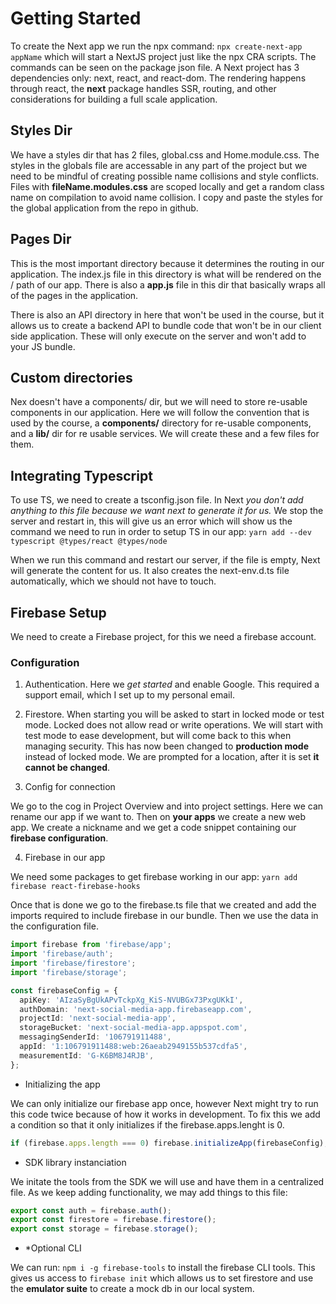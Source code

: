 # Getting Started

To create the Next app we run the npx command: `npx create-next-app appName` which will start a NextJS project just like the npx CRA scripts. The commands can be seen on the package json file. A Next project has 3 dependencies only: next, react, and react-dom. The rendering happens through react, the **next** package handles SSR, routing, and other considerations for building a full scale application.

## Styles Dir

We have a styles dir that has 2 files, global.css and Home.module.css. The styles in the globals file are accessable in any part of the project but we need to be mindful of creating possible name collisions and style conflicts. Files with **fileName.modules.css** are scoped locally and get a random class name on compilation to avoid name collision. I copy and paste the styles for the global application from the repo in github.

## Pages Dir

This is the most important directory because it determines the routing in our application. The index.js file in this directory is what will be rendered on the / path of our app. There is also a **app.js** file in this dir that basically wraps all of the pages in the application.

There is also an API directory in here that won't be used in the course, but it allows us to create a backend API to bundle code that won't be in our client side application. These will only execute on the server and won't add to your JS bundle.

## Custom directories

Nex doesn't have a components/ dir, but we will need to store re-usable components in our application. Here we will follow the convention that is used by the course, a **components/** directory for re-usable components, and a **lib/** dir for re usable services. We will create these and a few files for them.

## Integrating Typescript

To use TS, we need to create a tsconfig.json file. In Next _you don't add anything to this file because we want next to generate it for us._ We stop the server and restart in, this will give us an error which will show us the command we need to run in order to setup TS in our app: `yarn add --dev typescript @types/react @types/node`

When we run this command and restart our server, if the file is empty, Next will generate the content for us. It also creates the next-env.d.ts file automatically, which we should not have to touch.

## Firebase Setup

We need to create a Firebase project, for this we need a firebase account.

### Configuration

1. Authentication. Here we _get started_ and enable Google. This required a support email, which I set up to my personal email.

2. Firestore. When starting you will be asked to start in locked mode or test mode. Locked does not allow read or write operations. We will start with test mode to ease development, but will come back to this when managing security. This has now been changed to **production mode** instead of locked mode. We are prompted for a location, after it is set **it cannot be changed**.

3. Config for connection

We go to the cog in Project Overview and into project settings. Here we can rename our app if we want to. Then on **your apps** we create a new web app. We create a nickname and we get a code snippet containing our **firebase configuration**.

4. Firebase in our app

We need some packages to get firebase working in our app: `yarn add firebase react-firebase-hooks`

Once that is done we go to the firebase.ts file that we created and add the imports required to include firebase in our bundle. Then we use the data in the configuration file.

```typescript
import firebase from 'firebase/app';
import 'firebase/auth';
import 'firebase/firestore';
import 'firebase/storage';

const firebaseConfig = {
  apiKey: 'AIzaSyBgUkAPvTckpXg_KiS-NVUBGx73PxgUKkI',
  authDomain: 'next-social-media-app.firebaseapp.com',
  projectId: 'next-social-media-app',
  storageBucket: 'next-social-media-app.appspot.com',
  messagingSenderId: '106791911488',
  appId: '1:106791911488:web:26aeab2949155b537cdfa5',
  measurementId: 'G-K6BM8J4RJB',
};
```

- Initializing the app

We can only initialize our firebase app once, however Next might try to run this code twice because of how it works in development. To fix this we add a condition so that it only initializes if the firebase.apps.lenght is 0.

```typescript
if (firebase.apps.length === 0) firebase.initializeApp(firebaseConfig);
```

- SDK library instanciation

We initate the tools from the SDK we will use and have them in a centralized file. As we keep adding functionality, we may add things to this file:

```typescript
export const auth = firebase.auth();
export const firestore = firebase.firestore();
export const storage = firebase.storage();
```

- \*Optional CLI

We can run: `npm i -g firebase-tools` to install the firebase CLI tools. This gives us access to `firebase init` which allows us to set firestore and use the **emulator suite** to create a mock db in our local system.
